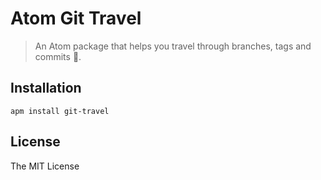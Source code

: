 # Atom Git Travel

> An Atom package that helps you travel through branches, tags and commits :rocket:.

## Installation

```shell
apm install git-travel
```

## License

The MIT License
